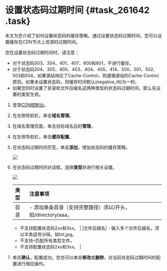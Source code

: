 # 设置状态码过期时间 {#task_261642 .task}

本文为您介绍了如何设置状态码的缓存策略。通过设置状态码过期时间，您可以设置缓存在CDN节点上资源的过期时间。

您在设置状态码过期时间时，请注意：

-   对于状态码303、304、401、407、600和601，不进行缓存。
-   对于状态码204、305、400、403、404、405、414、500、501、502、503和504，如果源站响应了Cache-Control，则遵循源站的Cache-Control原则。如果未设置状态码，则缓存时间默认\(negative\_ttl\)为一秒。
-   如果您同时设置了目录和文件后缀名这两种类型的状态码过期时间，那么先设置的类型生效。

1.  登录[CDN控制台](https://cdnnext.console.aliyun.com)。
2.  在左侧导航栏，单击**域名管理**。
3.  在域名管理页面，单击目标域名后的**管理**。
4.  在左侧导航栏，单击**缓存配置**。
5.  在状态码过期时间页签，单击**添加**，增加状态码的缓存策略。 

    ![](http://static-aliyun-doc.oss-cn-hangzhou.aliyuncs.com/assets/img/145921/155963035841801_zh-CN.png)

6.  在状态码过期时间对话框，选择**类型**并进行相关设置。 

    ![](http://static-aliyun-doc.oss-cn-hangzhou.aliyuncs.com/assets/img/145921/155963035841802_zh-CN.png)

    |类型|注意事项|
    |:-|:---|
    |目录|     -   添加单条目录（支持完整路径）须以/开头，如/directory/aaa。
    -   不支持配置状态码2xx和3xx。
 |
    |文件后缀名|     -   输入多个文件后缀名，须以半角逗号分隔，如txt,jpg。
    -   不支持`*`匹配所有类型文件。
    -   不支持配置状态码2xx和3xx。
 |

7.  单击**确认**，配置成功。您也可以单击**修改**或**删除**，对当前状态码过期时间的配置进行相应操作。

